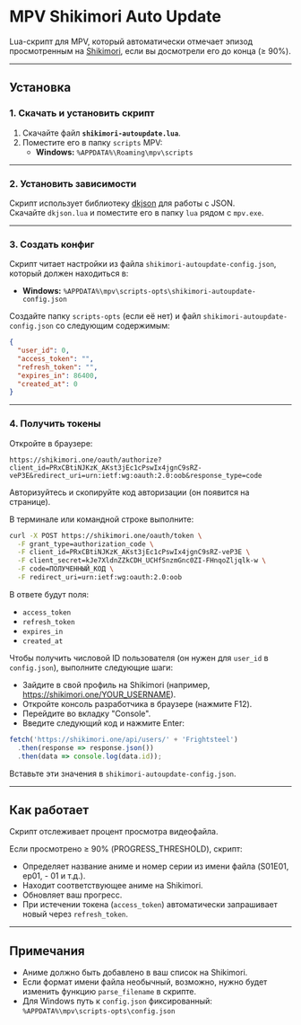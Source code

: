 # MPV Shikimori Auto Update

Lua-скрипт для MPV, который автоматически отмечает эпизод просмотренным на [Shikimori](https://shikimori.one), если вы досмотрели его до конца (≥ 90%).  

---

## Установка

### 1. Скачать и установить скрипт
1. Скачайте файл **`shikimori-autoupdate.lua`**.  
2. Поместите его в папку `scripts` MPV:  
   - **Windows:** `%APPDATA%\Roaming\mpv\scripts`

---

### 2. Установить зависимости
Скрипт использует библиотеку [dkjson](http://dkolf.de/src/dkjson-lua.fsl/home) для работы с JSON.  
Скачайте `dkjson.lua` и поместите его в папку `lua` рядом с `mpv.exe`.

---

### 3. Создать конфиг
Скрипт читает настройки из файла `shikimori-autoupdate-config.json`, который должен находиться в:  
- **Windows:** `%APPDATA%\mpv\scripts-opts\shikimori-autoupdate-config.json`

Создайте папку `scripts-opts` (если её нет) и файл `shikimori-autoupdate-config.json` со следующим содержимым:

```json
{
  "user_id": 0,
  "access_token": "",
  "refresh_token": "",
  "expires_in": 86400,
  "created_at": 0
}
```

---

### 4. Получить токены
Откройте в браузере:

```
https://shikimori.one/oauth/authorize?client_id=PRxCBtiNJKzK_AKst3jEc1cPswIx4jgnC9sRZ-veP3E&redirect_uri=urn:ietf:wg:oauth:2.0:oob&response_type=code
```

Авторизуйтесь и скопируйте код авторизации (он появится на странице).

В терминале или командной строке выполните:

```bash
curl -X POST https://shikimori.one/oauth/token \
  -F grant_type=authorization_code \
  -F client_id=PRxCBtiNJKzK_AKst3jEc1cPswIx4jgnC9sRZ-veP3E \
  -F client_secret=kJe7XldnZZkCDH_UCHfSnzmGnc0ZI-FHnqoZljqlk-w \
  -F code=ПОЛУЧЕННЫЙ_КОД \
  -F redirect_uri=urn:ietf:wg:oauth:2.0:oob
```

В ответе будут поля:

- `access_token`
- `refresh_token`
- `expires_in`
- `created_at`

Чтобы получить числовой ID пользователя (он нужен для `user_id` в `config.json`), выполните следующие шаги:

- Зайдите в свой профиль на Shikimori (например, https://shikimori.one/YOUR_USERNAME).
- Откройте консоль разработчика в браузере (нажмите F12).
- Перейдите во вкладку "Console".
- Введите следующий код и нажмите Enter:

```js
fetch('https://shikimori.one/api/users/' + 'Frightsteel')
  .then(response => response.json())
  .then(data => console.log(data.id));
```

Вставьте эти значения в `shikimori-autoupdate-config.json`.

---

## Как работает

Скрипт отслеживает процент просмотра видеофайла.

Если просмотрено ≥ 90% (PROGRESS_THRESHOLD), скрипт:

- Определяет название аниме и номер серии из имени файла (S01E01, ep01, - 01 и т.д.).
- Находит соответствующее аниме на Shikimori.
- Обновляет ваш прогресс.
- При истечении токена (`access_token`) автоматически запрашивает новый через `refresh_token`.

---

## Примечания

- Аниме должно быть добавлено в ваш список на Shikimori.
- Если формат имени файла необычный, возможно, нужно будет изменить функцию `parse_filename` в скрипте.
- Для Windows путь к `config.json` фиксированный:  
  `%APPDATA%\mpv\scripts-opts\config.json`
